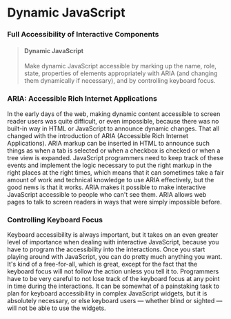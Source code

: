 # Dynamic JavaScript

### Full Accessibility of Interactive Components

> #### Dynamic JavaScript
>
> Make dynamic JavaScript accessible by marking up the name, role, state, properties of elements appropriately with ARIA (and changing them dynamically if necessary), and by controlling keyboard focus.

### ARIA: Accessible Rich Internet Applications

In the early days of the web, making dynamic content accessible to screen reader users was quite difficult, or even impossible, because there was no built-in way in HTML or JavaScript to announce dynamic changes. That all changed with the introduction of ARIA (Accessible Rich Internet Applications). ARIA markup can be inserted in HTML to announce such things as when a tab is selected or when a checkbox is checked or when a tree view is expanded. JavaScript programmers need to keep track of these events and implement the logic necessary to put the right markup in the right places at the right times, which means that it can sometimes take a fair amount of work and technical knowledge to use ARIA effectively, but the good news is that it works. ARIA makes it possible to make interactive JavaScript accessible to people who can't see them. ARIA allows web pages to talk to screen readers in ways that were simply impossible before.

### Controlling Keyboard Focus

Keyboard accessibility is always important, but it takes on an even greater level of importance when dealing with interactive JavaScript, because you have to program the accessibility into the interactions. Once you start playing around with JavaScript, you can do pretty much anything you want. It's kind of a free-for-all, which is great, except for the fact that the keyboard focus will not follow the action unless you tell it to. Programmers have to be very careful to not lose track of the keyboard focus at any point in time during the interactions. It can be somewhat of a painstaking task to plan for keyboard accessibility in complex JavaScript widgets, but it is absolutely necessary, or else keyboard users — whether blind or sighted — will not be able to use the widgets.
